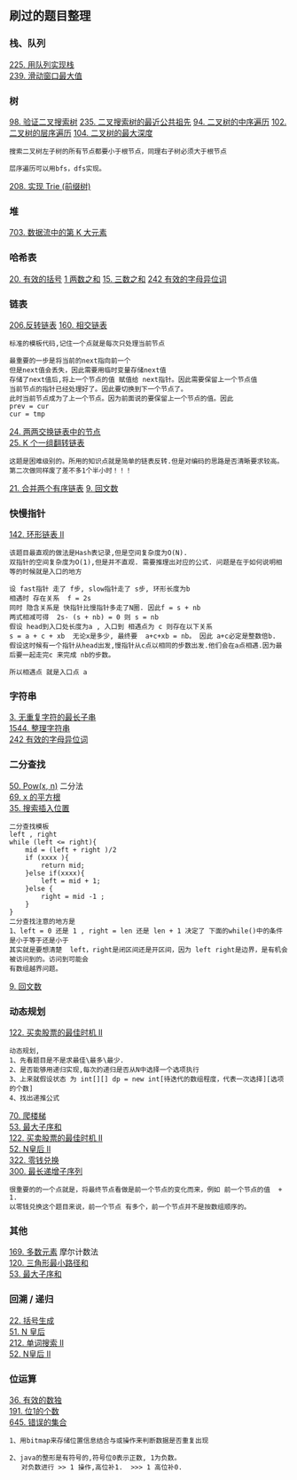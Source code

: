 ## 刷过的题目整理

### 栈、队列

[225. 用队列实现栈](https://leetcode-cn.com/problems/implement-stack-using-queues/)  
[239. 滑动窗口最大值](https://leetcode-cn.com/problems/sliding-window-maximum/)  


### 树
[98. 验证二叉搜索树](https://leetcode-cn.com/problems/validate-binary-search-tree/)
[235. 二叉搜索树的最近公共祖先](https://leetcode-cn.com/problems/lowest-common-ancestor-of-a-binary-search-tree/)
[94. 二叉树的中序遍历](https://leetcode-cn.com/problems/binary-tree-inorder-traversal/)
[102. 二叉树的层序遍历](https://leetcode-cn.com/problems/binary-tree-level-order-traversal/)
[104. 二叉树的最大深度](https://leetcode-cn.com/problems/maximum-depth-of-binary-tree/)

```
搜索二叉树左子树的所有节点都要小于根节点，同理右子树必须大于根节点

层序遍历可以用bfs，dfs实现。
```
[208. 实现 Trie (前缀树)](https://leetcode-cn.com/problems/implement-trie-prefix-tree/)


### 堆

[703. 数据流中的第 K 大元素](https://leetcode-cn.com/problems/kth-largest-element-in-a-stream/)


### 哈希表
[20. 有效的括号](https://leetcode-cn.com/problems/valid-parentheses/)
[1 两数之和](https://leetcode-cn.com/problems/two-sum/)
[15. 三数之和](https://leetcode-cn.com/problems/3sum/)
[242 有效的字母异位词](https://leetcode-cn.com/problems/valid-anagram/)


### 链表

[206.反转链表](https://leetcode-cn.com/problems/reverse-linked-list/)
[160. 相交链表](https://leetcode-cn.com/problems/intersection-of-two-linked-lists/)
```
标准的模板代码,记住一个点就是每次只处理当前节点

最重要的一步是将当前的next指向前一个
但是next值会丢失，因此需要用临时变量存储next值
存储了next值后,将上一个节点的值 赋值给 next指针。因此需要保留上一个节点值
当前节点的指针已经处理好了。因此要切换到下一个节点了。 
此时当前节点成为了上一个节点。因为前面说的要保留上一个节点的值。因此
prev = cur 
cur = tmp
```
[24. 两两交换链表中的节点](https://leetcode-cn.com/problems/swap-nodes-in-pairs/submissions/)  
[25. K 个一组翻转链表](https://leetcode-cn.com/problems/reverse-nodes-in-k-group/submissions/)
```
这题是困难级别的。所用的知识点就是简单的链表反转.但是对编码的思路是否清晰要求较高。
第二次做同样废了差不多1个半小时！！！
```
[21. 合并两个有序链表](https://leetcode-cn.com/problems/merge-two-sorted-lists/submissions/)
[9. 回文数](https://leetcode-cn.com/problems/palindrome-number/)
### 快慢指针

[142. 环形链表 II](https://leetcode-cn.com/problems/linked-list-cycle-ii/) 
```
该题目最直观的做法是Hash表记录,但是空间复杂度为O(N).
双指针的空间复杂度为O(1),但是并不直观. 需要推理出对应的公式. 问题是在于如何说明相等的时候就是入口的地方

设 fast指针 走了 f步, slow指针走了 s步, 环形长度为b
相遇时 存在关系  f = 2s
同时 隐含关系是 快指针比慢指针多走了N圈. 因此f = s + nb
两式相减可得  2s- (s + nb) = 0 则 s = nb
假设 head到入口处长度为a , 入口到 相遇点为 c 则存在以下关系
s = a + c + xb  无论x是多少, 最终要  a+c+xb = nb。 因此 a+c必定是整数倍b.
假设这时候有一个指针从head出发,慢指针从c点以相同的步数出发.他们会在a点相遇.因为最后要一起走完c 来完成 nb的步数。

所以相遇点 就是入口点 a

```

### 字符串

[3. 无重复字符的最长子串](https://leetcode-cn.com/problems/longest-substring-without-repeating-characters/)  
[1544. 整理字符串](https://leetcode-cn.com/problems/make-the-string-great/)  
[242 有效的字母异位词](https://leetcode-cn.com/problems/valid-anagram/)  


### 二分查找
[50. Pow(x, n)](https://leetcode-cn.com/problems/powx-n/)    二分法  
[69. x 的平方根](https://leetcode-cn.com/problems/sqrtx/)       
[35. 搜索插入位置](https://leetcode-cn.com/problems/search-insert-position/)
```
二分查找模板
left , right
while (left <= right){
    mid = (left + right )/2
    if (xxxx ){
        return mid;
    }else if(xxxx){
        left = mid + 1;
    }else {
        right = mid -1 ;   
    }
}
二分查找注意的地方是  
1、left = 0 还是 1 , right = len 还是 len + 1 决定了 下面的while()中的条件是小于等于还是小于
其实就是要想清楚  left，right是闭区间还是开区间，因为 left right是边界，是有机会被访问到的。访问到可能会
有数组越界问题。

```

[9. 回文数](https://leetcode-cn.com/problems/palindrome-number/)


### 动态规划
[122. 买卖股票的最佳时机 II](https://leetcode-cn.com/problems/best-time-to-buy-and-sell-stock-ii/)  

```
动态规划,
1、先看题目是不是求最佳\最多\最少.
2、是否能够用递归实现,每次的递归是否从N中选择一个选项执行
3、上来就假设状态 为 int[][] dp = new int[待迭代的数组程度，代表一次选择][选项的个数] 
4、找出递推公式
```
[70. 爬楼梯](https://leetcode-cn.com/problems/climbing-stairs/)  
[53. 最大子序和](https://leetcode-cn.com/problems/maximum-subarray/)  
[122. 买卖股票的最佳时机 II](https://leetcode-cn.com/problems/best-time-to-buy-and-sell-stock-ii/)  
[52. N皇后 II](https://leetcode-cn.com/problems/n-queens-ii/)  
[322. 零钱兑换](https://leetcode-cn.com/problems/coin-change/)  
[300. 最长递增子序列](https://leetcode-cn.com/problems/longest-increasing-subsequence/)  
```
很重要的的一个点就是，将最终节点看做是前一个节点的变化而来，例如 前一个节点的值  + 1.
以零钱兑换这个题目来说，前一个节点 有多个，前一个节点并不是按数组顺序的。
```


### 其他
[169. 多数元素](https://leetcode-cn.com/problems/majority-element/)   摩尔计数法  
[120. 三角形最小路径和](https://leetcode-cn.com/problems/triangle/submissions/)  
[53. 最大子序和](https://leetcode-cn.com/problems/maximum-subarray/)  





### 回溯 / 递归
[22. 括号生成](https://leetcode-cn.com/problems/generate-parentheses/)  
[51. N 皇后](https://leetcode-cn.com/problems/n-queens/)  
[212. 单词搜索 II](https://leetcode-cn.com/problems/word-search-ii/)  
[52. N皇后 II](https://leetcode-cn.com/problems/n-queens-ii/)  


### 位运算
[36. 有效的数独](https://leetcode-cn.com/problems/valid-sudoku/)  
[191. 位1的个数](https://leetcode-cn.com/problems/number-of-1-bits/)  
[645. 错误的集合](https://leetcode-cn.com/problems/climbing-stairs/)  
```
1、用bitmap来存储位置信息结合与或操作来判断数据是否重复出现

2、java的整形是有符号的,符号位0表示正数, 1为负数。
   对负数进行 >> 1 操作,高位补1.  >>> 1 高位补0.


```
